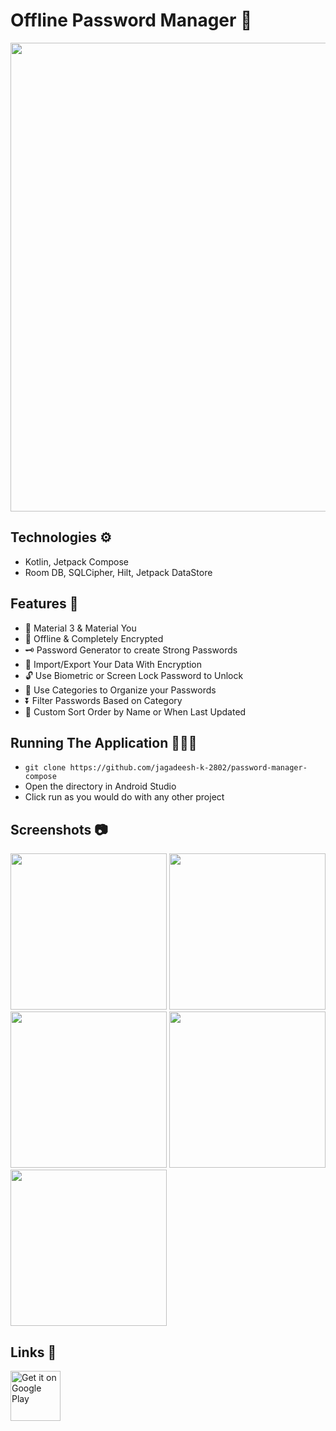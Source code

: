 # Offline Password Manager 🔑

<img src="https://github.com/jagadeesh-k-2802/password-manager-compose/assets/63912668/7a3b7444-2f33-4891-b5ee-350e219f15fa" width="750" />

## Technologies ⚙️

- Kotlin, Jetpack Compose
- Room DB, SQLCipher, Hilt, Jetpack DataStore

## Features 📲

- 🎨 Material 3 & Material You
- 🔐 Offline & Completely Encrypted 
- 🗝️ Password Generator to create Strong Passwords
- 💾 Import/Export Your Data With Encryption
- 🔓 Use Biometric or Screen Lock Password to Unlock
- 📂 Use Categories to Organize your Passwords
- ⏬ Filter Passwords Based on Category
- 📃 Custom Sort Order by Name or When Last Updated

## Running The Application 🧑🏻‍💻
- `git clone https://github.com/jagadeesh-k-2802/password-manager-compose`
- Open the directory in Android Studio
- Click run as you would do with any other project

## Screenshots 📷

<img src="https://github.com/jagadeesh-k-2802/password-manager-compose/assets/63912668/d466833a-b073-4114-acb0-b98ec066ec97" width="250" />
<img src="https://github.com/jagadeesh-k-2802/password-manager-compose/assets/63912668/ef2fe289-7884-4007-961d-e0a6dbb40a53" width="250" />
<img src="https://github.com/jagadeesh-k-2802/password-manager-compose/assets/63912668/5bccd082-1181-459f-a684-ad91cd72a77b" width="250" />
<img src="https://github.com/jagadeesh-k-2802/password-manager-compose/assets/63912668/8198d283-1dca-4ee2-a0b2-cae1a72f1508" width="250" />
<img src="https://github.com/jagadeesh-k-2802/password-manager-compose/assets/63912668/4fc0a870-c1f0-4dc9-a352-7d3b69f7fdb2" width="250" />

## Links 🔗

<a href="https://play.google.com/store/apps/details?id=com.jackappsdev.password_manager" target="_blank">
    <img alt="Get it on Google Play" src="https://play.google.com/intl/en_us/badges/static/images/badges/en_badge_web_generic.png" height="80">
</a>

